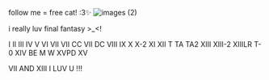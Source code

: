 follow me = free cat! :3✨
![images (2)](https://github.com/user-attachments/assets/dcd65028-2924-4718-bc56-1ba577295cdb)


i really luv final fantasy >_<!


I II III IV V VI VII VII CC VII DC VIII IX X X-2 XI XII T TA TA2 XIII XIII-2 XIIILR T-0 XIV BE M W XVPD XV

VII AND XIII I LUV U !!!
